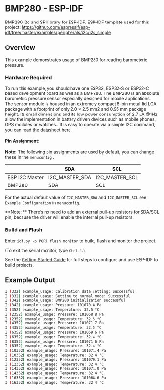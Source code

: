# BMP280 - ESP-IDF

BMP280 i2c and SPI library for ESP-IDF.
ESP-IDF template used for this project: https://github.com/espressif/esp-idf/tree/master/examples/peripherals/i2c/i2c_simple

## Overview

This example demonstrates usage of BMP280 for reading barometeric pressure.

### Hardware Required

To run this example, you should have one ESP32, ESP32-S or ESP32-C based development board as well as a BMP280. The BMP280 is an absolute barometric pressure sensor especially designed for mobile applications. The sensor module is housed in an extremely compact 8-pin metal-lid LGA package with a footprint of only 2.0 × 2.5 mm2 and 0.95 mm package height. Its small dimensions and its low power consumption of 2.7 µA @1Hz allow the implementation in battery driven devices such as mobile phones, GPS modules or watches.. It is easy to operate via a simple I2C command, you can read the datasheet [here](https://www.bosch-sensortec.com/media/boschsensortec/downloads/datasheets/bst-bmp280-ds001.pdf).

#### Pin Assignment:

**Note:** The following pin assignments are used by default, you can change these in the `menuconfig` .

|                  | SDA             | SCL           |
| ---------------- | -------------- | -------------- |
| ESP I2C Master   | I2C_MASTER_SDA | I2C_MASTER_SCL |
| BMP280           | SDA            | SCL            |


For the actual default value of `I2C_MASTER_SDA` and `I2C_MASTER_SCL` see `Example Configuration` in `menuconfig`.

**Note: ** There’s no need to add an external pull-up resistors for SDA/SCL pin, because the driver will enable the internal pull-up resistors.

### Build and Flash

Enter `idf.py -p PORT flash monitor` to build, flash and monitor the project.

(To exit the serial monitor, type ``Ctrl-]``.)

See the [Getting Started Guide](https://docs.espressif.com/projects/esp-idf/en/latest/get-started/index.html) for full steps to configure and use ESP-IDF to build projects.

## Example Output

```bash
I (332) example_usage: Calibration data setting: Successful
I (332) example_usage: Setting to normal mode: Successful
I (342) example_usage: BMP280 initialization successful
I (342) example_usage: Pressure: 101070.8 Pa
I (352) example_usage: Temperature: 32.5 °C
I (2352) example_usage: Pressure: 101068.8 Pa
I (2352) example_usage: Temperature: 32.5 °C
I (4352) example_usage: Pressure: 101071.7 Pa
I (4352) example_usage: Temperature: 32.5 °C
I (6352) example_usage: Pressure: 101069.6 Pa
I (6352) example_usage: Temperature: 32.4 °C
I (8352) example_usage: Pressure: 101071.6 Pa
I (8352) example_usage: Temperature: 32.4 °C
I (10352) example_usage: Pressure: 101071.4 Pa
I (10352) example_usage: Temperature: 32.4 °C
I (12352) example_usage: Pressure: 101070.1 Pa
I (12352) example_usage: Temperature: 32.4 °C
I (14352) example_usage: Pressure: 101071.0 Pa
I (14352) example_usage: Temperature: 32.4 °C
I (16352) example_usage: Pressure: 101068.6 Pa
I (16352) example_usage: Temperature: 32.4 °C
```
